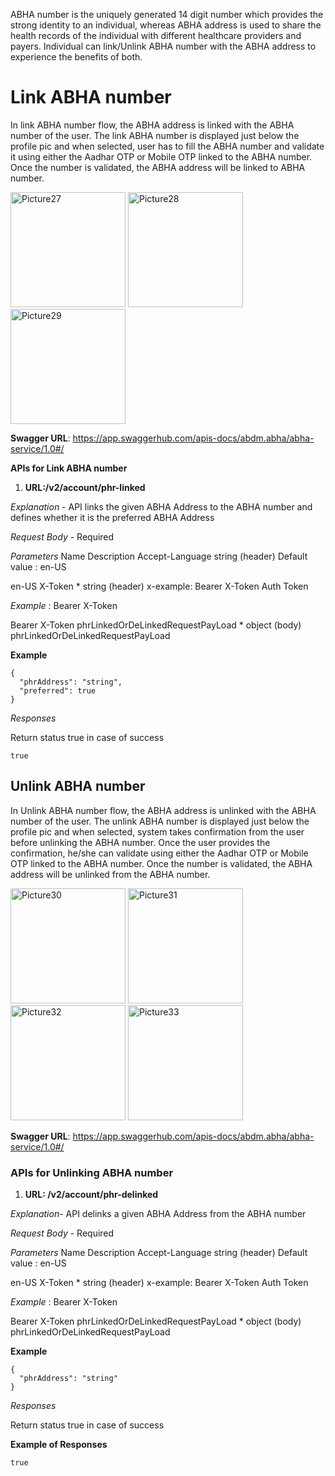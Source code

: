 ABHA number is the uniquely generated 14 digit number which provides the strong identity to an individual, whereas ABHA address is used to share the health records of the individual with different healthcare providers and payers. Individual can link/Unlink ABHA number with the ABHA address to experience the benefits of both.  

# Link ABHA number

In link ABHA number flow, the ABHA address is linked with the ABHA number of the user. 
The link ABHA number is displayed just below the profile pic and when selected, user has to fill the ABHA number and validate it using either the Aadhar OTP or Mobile OTP linked to the ABHA number. Once the number is validated, the ABHA address will be linked to ABHA number.

<img width="184" alt="Picture27" src="https://user-images.githubusercontent.com/105836429/170210796-56073fd9-e7f7-4f2f-bf49-8315f29faa52.png">  <img width="184" alt="Picture28" src="https://user-images.githubusercontent.com/105836429/170210808-75a23352-83e3-4d77-bd45-ca07042e2f2a.png">  <img width="184" alt="Picture29" src="https://user-images.githubusercontent.com/105836429/170210812-9a578649-f0ec-4926-91e4-fb768314b381.png">

**Swagger URL**: https://app.swaggerhub.com/apis-docs/abdm.abha/abha-service/1.0#/ 

**APIs for Link ABHA number**

1. **URL:/v2/account/phr-linked**

*Explanation* - API links the given ABHA Address to the ABHA number and defines whether it is the preferred ABHA Address

*Request Body* - Required

*Parameters*
Name	Description
Accept-Language
string
(header)
Default value : en-US

en-US
X-Token *
string
(header)
x-example: Bearer X-Token
Auth Token

*Example* : Bearer X-Token

Bearer X-Token
phrLinkedOrDeLinkedRequestPayLoad *
object
(body)
phrLinkedOrDeLinkedRequestPayLoad

**Example**
```
{
  "phrAddress": "string",
  "preferred": true
}
```
*Responses*
	
Return status true in case of success
```
true
```

## Unlink ABHA number

In Unlink ABHA number flow, the ABHA address is unlinked with the ABHA number of the user. The unlink ABHA number is displayed just below the profile pic and when selected, system takes confirmation from the user before unlinking the ABHA number. Once the user provides the confirmation, he/she can validate using either the Aadhar OTP or Mobile OTP linked to the ABHA number. Once the number is validated, the ABHA address will be unlinked from the ABHA number.

<img width="184" alt="Picture30" src="https://user-images.githubusercontent.com/105836429/170220286-d202020a-fa20-45f0-a316-94c4ffdccc52.png">  <img width="184" alt="Picture31" src="https://user-images.githubusercontent.com/105836429/170220299-8290c94f-fd72-44c0-819a-94664c3f6bcf.jpg">  <img width="184" alt="Picture32" src="https://user-images.githubusercontent.com/105836429/170220303-794dc332-d9d5-449c-8a5d-606e412f8d6c.jpg">  <img width="184" alt="Picture33" src="https://user-images.githubusercontent.com/105836429/170220305-e086739a-df78-4bd6-a37d-c0618ae8b820.jpg">

**Swagger URL**: https://app.swaggerhub.com/apis-docs/abdm.abha/abha-service/1.0#/ 

### APIs for Unlinking ABHA number

1. **URL: /v2/account/phr-delinked**

*Explanation*- API delinks a given ABHA Address from the ABHA number

*Request Body* - Required

*Parameters*
Name	Description
Accept-Language
string
(header)
Default value : en-US

en-US
X-Token *
string
(header)
x-example: Bearer X-Token
Auth Token

*Example* : Bearer X-Token

Bearer X-Token
phrLinkedOrDeLinkedRequestPayLoad *
object
(body)
phrLinkedOrDeLinkedRequestPayLoad

**Example**
```
{
  "phrAddress": "string"
}
```

*Responses*
	
Return status true in case of success

**Example of Responses**
```
true
```
